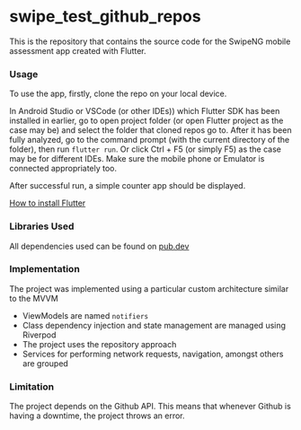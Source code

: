 # swipe_test_github_repos

This is the repository that contains the source code for the SwipeNG mobile assessment app created with Flutter.

### Usage 

To use the app, firstly, clone the repo on your local device.

In Android Studio or VSCode (or other IDEs)) which Flutter SDK has been installed in earlier, go to open project folder (or open Flutter project as the case may be) and select the folder that cloned repos go to. After it has been fully analyzed, go to the command prompt (with the current directory of the folder), then run `flutter run`. Or click Ctrl + F5 (or simply F5) as the case may be for different IDEs. Make sure the mobile phone or Emulator is connected appropriately too.

After successful run, a simple counter app should be displayed.

[How to install Flutter](https://docs.flutter.dev/get-started/install)

### Libraries Used

All dependencies used can be found on [pub.dev](https://pub.dev)

### Implementation 

The project was implemented using a particular custom architecture similar to the MVVM

- ViewModels are named `notifiers`
- Class dependency injection and state management are managed using Riverpod
- The project uses the repository approach
- Services for performing network requests, navigation, amongst others are grouped

### Limitation

The project depends on the Github API. This means that whenever Github is having a downtime, the project throws an error.